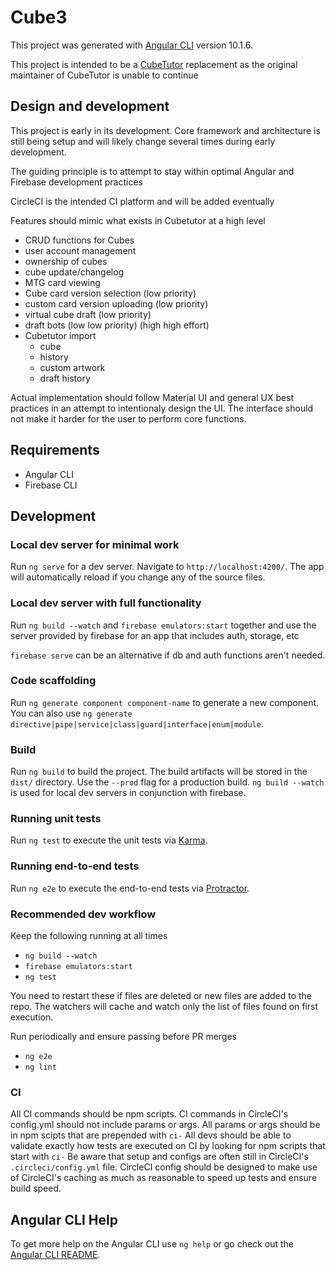 # Cube3

This project was generated with [Angular CLI](https://github.com/angular/angular-cli) version 10.1.6.

This project is intended to be a [CubeTutor](https://www.cubetutor.com/) replacement as the original maintainer of CubeTutor is unable to continue

## Design and development

This project is early in its development. Core framework and architecture is still being setup and will likely change several times during early development.

The guiding principle is to attempt to stay within optimal Angular and Firebase development practices

CircleCI is the intended CI platform and will be added eventually

Features should mimic what exists in Cubetutor at a high level

* CRUD functions for Cubes
* user account management
* ownership of cubes
* cube update/changelog
* MTG card viewing
* Cube card version selection (low priority)
* custom card version uploading (low priority)
* virtual cube draft (low priority)
* draft bots (low low priority) (high high effort)
* Cubetutor import
  * cube
  * history
  * custom artwork
  * draft history

Actual implementation should follow Material UI and general UX best practices in an attempt to intentionaly design the UI.
The interface should not make it harder for the user to perform core functions.

## Requirements

* Angular CLI
* Firebase CLI

## Development

### Local dev server for minimal work

Run `ng serve` for a dev server. Navigate to `http://localhost:4200/`. The app will automatically reload if you change any of the source files.

### Local dev server with full functionality

Run `ng build --watch` and `firebase emulators:start` together and use the server provided by firebase for an app that includes auth, storage, etc

`firebase serve` can be an alternative if db and auth functions aren't needed.

### Code scaffolding

Run `ng generate component component-name` to generate a new component. You can also use `ng generate directive|pipe|service|class|guard|interface|enum|module`.

### Build

Run `ng build` to build the project. The build artifacts will be stored in the `dist/` directory. Use the `--prod` flag for a production build.
`ng build --watch` is used for local dev servers in conjunction with firebase.

### Running unit tests

Run `ng test` to execute the unit tests via [Karma](https://karma-runner.github.io).

### Running end-to-end tests

Run `ng e2e` to execute the end-to-end tests via [Protractor](http://www.protractortest.org/).

### Recommended dev workflow

Keep the following running at all times

* `ng build --watch`
* `firebase emulators:start`
* `ng test`

You need to restart these if files are deleted or new files are added to the repo. The watchers will cache and watch only the list of files found on first execution.

Run periodically and ensure passing before PR merges

* `ng e2e`
* `ng lint`

### CI

All CI commands should be npm scripts.
CI commands in CircleCI's config.yml should not include params or args.
All params or args should be in npm scipts that are prepended with `ci-`
All devs should be able to validate exactly how tests are executed on CI by looking for npm scripts that start with `ci-`
Be aware that setup and configs are often still in CircleCI's `.circleci/config.yml` file.
CircleCI config should be designed to make use of CircleCI's caching as much as reasonable to speed up tests and ensure build speed.

## Angular CLI Help

To get more help on the Angular CLI use `ng help` or go check out the [Angular CLI README](https://github.com/angular/angular-cli/blob/master/README.md).
